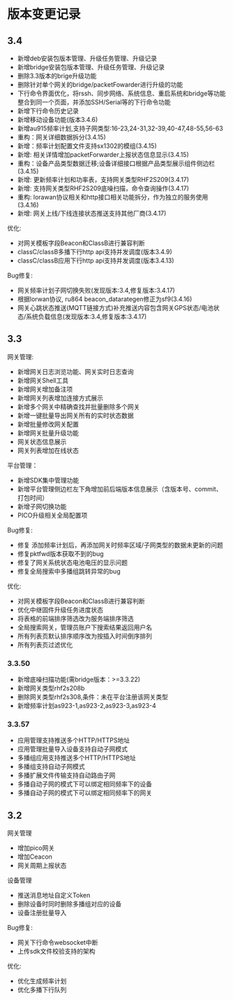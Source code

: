 # 版本变更记录
## 3.4
* 新增deb安装包版本管理、升级任务管理、升级记录
* 新增bridge安装包版本管理、升级任务管理、升级记录
* 删除3.3版本的brige升级功能
* 删除针对单个网关的bridge/packetFowarder进行升级的功能
* 下行命令界面优化，将rssh、同步网络、系统信息、重启系统和bridge等功能整合到同一个页面，并添加SSH/Serial等的下行命令功能
* 新增下行命令历史记录
* 新增移动设备功能(版本3.4.6)
* 新增au915频率计划,支持子网类型:16-23,24-31,32-39,40-47,48-55,56-63
* 重构：网关详细数据拆分(3.4.15)
* 新增：频率计划配置文件支持sx1302的模组(3.4.15)
* 新增: 相关详情增加packetForwarder上报状态信息显示(3.4.15)   
* 重构：设备产品类型数据迁移;设备详细接口根据产品类型展示组件侧边栏(3.4.15)
* 新增: 更新频率计划和功率表，支持网关类型RHF2S209(3.4.17)
* 新增: 支持网关类型RHF2S209底噪扫描，命令查询操作(3.4.17)
* 重构: lorawan协议相关和http接口相关功能拆分，作为独立的服务使用(3.4.16)
* 新增: 网关上线/下线连接状态推送支持其他厂商(3.4.17)

优化:
- 对网关模板字段Beacon和ClassB进行兼容判断
- classC/classB多播下行http api支持并发调度(版本3.4.9)
- classC/classB应用下行http api支持并发调度(版本3.4.13)


Bug修复:
-  网关频率计划子网切换失败(发现版本:3.4,修复版本:3.4.17)
-  根据lorwan协议, ru864 beacon_datarategen修正为sf9(3.4.16)
-  网关心跳状态推送(MQTT链接方式)补充推送内容包含网关GPS状态/电池状态/系统负载信息(发现版本:3.4,修复版本:3.4.17)


## 3.3
网关管理:
- 新增网关日志浏览功能、网关实时日志查询
- 新增网关Shell工具
- 新增网关增加备注项
- 新增网关列表增加连接方式展示
- 新增多个网关中精确查找并批量删除多个网关
- 新增一键批量导出网关所有的实时状态数据
- 新增批量修改网关配置
- 新增网关批量升级功能
- 网关状态信息展示
- 网关列表增加在线状态

平台管理：
- 新增SDK集中管理功能
- 新增平台管理侧边栏左下角增加前后端版本信息展示（含版本号、commit、打包时间）
- 新增子网切换功能
- PICO升级相关全局配置项

Bug修复:
- 修复 添加频率计划后，再添加网关时频率区域/子网类型的数据未更新的问题
- 修复pktfwd版本获取不到的bug
- 修复了网关系统状态电池电压的显示问题
- 修复全局搜索中多播组跳转异常的bug

优化:
- 对网关模板字段Beacon和ClassB进行兼容判断
- 优化中继固件升级任务进度状态
- 将表格的前端排序筛选改为服务端排序筛选
- 全局搜索网关，管理员账户下搜索结果返回用户名
- 所有列表页默认排序顺序改为按插入时间倒序排列
- 所有列表页过滤优化

### 3.3.50
* 新增底噪扫描功能(需bridge版本：>=3.3.22)
* 新增网关类型rhf2s208b
* 删除网关类型rhf2s308,条件：未在平台注册该网关类型
* 新增频率计划as923-1,as923-2,as923-3,as923-4

### 3.3.57
* 应用管理支持推送多个HTTP/HTTPS地址
* 应用管理批量导入设备支持自动子网模式
* 多播组应用支持推送多个HTTP/HTTPS地址
* 多播组支持自动子网模式
* 多播扩展文件传输支持自动路由子网
* 多播自动子网的模式下可以绑定相同频率下的设备
* 多播自动子网的模式下可以绑定相同频率下的网关

## 3.2
网关管理
- 增加pico网关
- 增加Ceacon
- 网关周期上报状态

设备管理
- 推送消息地址自定义Token
- 删除设备时同时删除多播组对应的设备
- 设备注册批量导入

Bug修复:
- 网关下行命令websocket中断
- 上传sdk文件校验支持的架构

优化:
- 优化生成频率计划
- 优化多播下行队列
